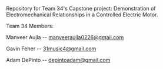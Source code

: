 Repository for Team 34's Capstone project: Demonstration of Electromechanical Relationships in a Controlled Electric Motor.



Team 34 Members:

Manveer Aujla -- manveeraujla0226@gmail.com

Gavin Feher   -- 31music4@gmail.com

Adam DePinto  -- depintoadam@gmail.com

